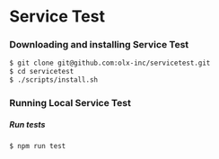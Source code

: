 # Service Test

### Downloading and installing Service Test
```sh
$ git clone git@github.com:olx-inc/servicetest.git
$ cd servicetest
$ ./scripts/install.sh
```

### Running Local Service Test

##### Run tests
```sh
$ npm run test
```
